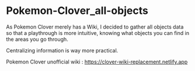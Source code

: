 # Pokemon-Clover_all-objects

As Pokemon Clover merely has a Wiki, I decided to gather all objects data so that a playthrough is more intuitive, knowing what objects you can find in the areas you go through.

Centralizing information is way more practical.

Pokemon Clover unofficial wiki : https://clover-wiki-replacement.netlify.app
